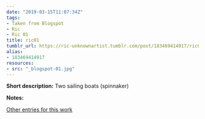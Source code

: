 ```yaml
---
date: "2019-03-15T11:07:34Z"
tags:
- Taken from Blogspot
- Ric
- Ric 01
title: ric01
tumblr_url: https://ric-unknownartist.tumblr.com/post/183469414917/ric01
alias:
- 183469414917
resources:
- src: "_blogspot-01.jpg"
---
```


**Short description:** Two sailing boats (spinnaker)

**Notes:** &nbsp;

[Other entries for this work](/tags/Ric-01)
